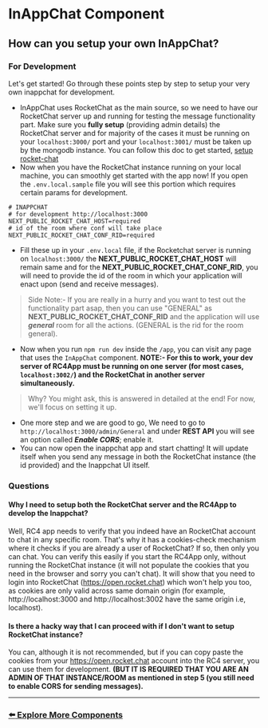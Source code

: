 # InAppChat Component

## How can you setup your own InAppChat?
### For Development

Let's get started! Go through these points step by step to setup your very own inappchat for development.
- InAppChat uses RocketChat as the main source, so we need to have our RocketChat server up and running for testing the message functionality part. Make sure you **fully setup** (providing admin details) the RocketChat server and for majority of the cases it must be running on your `localhost:3000/` port and your `localhost:3001/` must be taken up by the mongodb instance. You can follow this doc to get started, [setup rocket-chat](https://developer.rocket.chat/rocket.chat/rocket.chat-server)
- Now when you have the RocketChat instance running on your local machine, you can smoothly get started with the app now!  If you open the `.env.local.sample` file you will see this portion which requires certain params for development.
```
# INAPPCHAT
# for development http://localhost:3000
NEXT_PUBLIC_ROCKET_CHAT_HOST=required
# id of the room where conf will take place
NEXT_PUBLIC_ROCKET_CHAT_CONF_RID=required
```
- Fill these up in your `.env.local` file, if the Rocketchat server is running on `localhost:3000/` the **NEXT_PUBLIC_ROCKET_CHAT_HOST** will remain same and for the **NEXT_PUBLIC_ROCKET_CHAT_CONF_RID**, you will need to provide the id of the room in which your application will enact upon (send and receive messages). 

> Side Note:- If you are really in a hurry and you want to test out the functionality part asap, then you can use "GENERAL" as **NEXT_PUBLIC_ROCKET_CHAT_CONF_RID**  and the application will use ***general*** room for all the actions. (GENERAL is the rid for the room general).
- Now when you run `npm run dev` inside the `/app`, you can visit any page that uses the `InAppChat` component. **NOTE:- For this to work, your dev server of RC4App must be running on one server (for most cases, `localhost:3002/`) and the RocketChat in another server simultaneously.** 
> Why? You might ask, this is answered in detailed at the end! For now, we'll focus on setting it up.
- One more step and we are good to go, We need to go to `http://localhost:3000/admin/General` and under **REST API** you will see an option called ***Enable CORS***; enable it.
- You can now open the inappchat app and start chatting! It will update itself when you send any message in both the RocketChat instance (the id provided) and the Inappchat UI itself.

### Questions

#### Why I need to setup both the RocketChat server and the RC4App to develop the Inappchat?
Well, RC4 app needs to verify that you indeed have an RocketChat account to chat in any specific room. That's why it has a cookies-check mechanism where it checks if you are already a user of RocketChat? If so, then only you can chat. You can verify this easily if you start the RC4App only, without running the RocketChat instance (it will not populate the cookies that you need in the browser and sorry you can't chat). It will show that you need to login into RocketChat (https://open.rocket.chat) which won't help you too, as cookies are only valid across same domain origin (for example, http://localhost:3000 and http://localhost:3002 have the same origin i.e, localhost).


#### Is there a hacky way that I can proceed with if I don't want to setup RocketChat instance?
You can, although it is not recommended, but if you can copy paste the cookies from your https://open.rocket.chat account into the RC4 server, you can use them for development. **(BUT IT IS REQUIRED THAT YOU ARE AN ADMIN OF THAT INSTANCE/ROOM as mentioned in step 5 (you still need to enable CORS for sending messages).**

---

### <a href="../">:arrow_left: Explore More Components</a>
